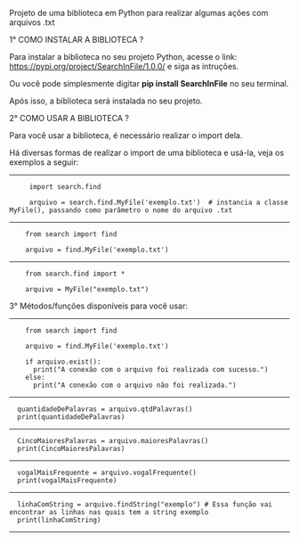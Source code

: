 Projeto de uma biblioteca em Python para realizar algumas ações com arquivos .txt





1° COMO INSTALAR A BIBLIOTECA ?

Para instalar a biblioteca no seu projeto Python, acesse o link: https://pypi.org/project/SearchInFile/1.0.0/ e siga as intruções.

Ou você pode simplesmente digitar <b>pip install SearchInFile</b> no seu terminal.

Após isso, a biblioteca será instalada no seu projeto.




2° COMO USAR A BIBLIOTECA ?

Para você usar a biblioteca, é necessário realizar o import dela.

Há diversas formas de realizar o import de uma biblioteca e usá-la, veja os exemplos a seguir:

______________________________________________________________________________________________________________________________________________________

         import search.find
  
         arquivo = search.find.MyFile('exemplo.txt')  # instancia a classe MyFile(), passando como parâmetro o nome do arquivo .txt
         
_______________________________________________________________________________________________________________________________________________________
  
  
        from search import find
  
        arquivo = find.MyFile('exemplo.txt')
  
_______________________________________________________________________________________________________________________________________________________
  
        from search.find import *
        
        arquivo = MyFile("exemplo.txt")



3° Métodos/funções disponíveis para você usar:
_______________________________________________________________________________________________________________________________________________________

        from search import find
  
        arquivo = find.MyFile('exemplo.txt')
        
        if arquivo.exist():
          print("A conexão com o arquivo foi realizada com sucesso.")
        else:
          print("A conexão com o arquivo não foi realizada.")
_______________________________________________________________________________________________________________________________________________________
      
      quantidadeDePalavras = arquivo.qtdPalavras()
      print(quantidadeDePalavras)
      
_______________________________________________________________________________________________________________________________________________________
      
      CincoMaioresPalavras = arquivo.maioresPalavras()
      print(CincoMaioresPalavras)
      
_______________________________________________________________________________________________________________________________________________________
      
      vogalMaisFrequente = arquivo.vogalFrequente()
      print(vogalMaisFrequente)
      
_______________________________________________________________________________________________________________________________________________________
      
      linhaComString = arquivo.findString("exemplo") # Essa função vai encontrar as linhas nas quais tem a string exemplo
      print(linhaComString)
      
_______________________________________________________________________________________________________________________________________________________
